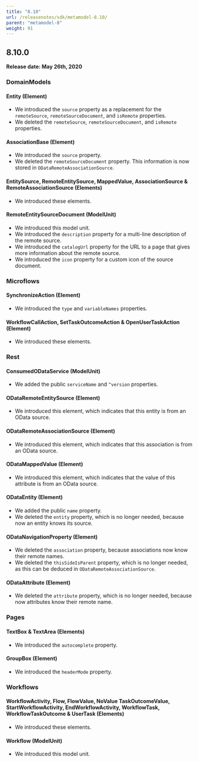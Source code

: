 ```yaml
---
title: "8.10"
url: /releasenotes/sdk/metamodel-8.10/
parent: "metamodel-8"
weight: 91
---
```


## 8.10.0

**Release date: May 26th, 2020**

### DomainModels

#### Entity (Element)

* We introduced the `source` property as a replacement for the `remoteSource`, `remoteSourceDocument`, and `isRemote` properties.
* We deleted the `remoteSource`, `remoteSourceDocument`, and `isRemote` properties. 

#### AssociationBase (Element)

* We introduced the `source` property.
* We deleted the `remoteSourceDocument` property. This information is now stored in `ODataRemoteAssociationSource`.

#### EntitySource, RemoteEntitySource, MappedValue, AssociationSource & RemoteAssociationSource (Elements)

* We introduced these elements.

#### RemoteEntitySourceDocument (ModelUnit)

* We introduced this model unit.
* We introduced the `description` property for a multi-line description of the remote source.
* We introduced the `catalogUrl` property for the URL to a page that gives more information about the remote source.
* We introduced the `icon` property for a custom icon of the source document.

### Microflows

#### SynchronizeAction (Element)

* We introduced the `type` and `variableNames` properties.

#### WorkflowCallAction, SetTaskOutcomeAction & OpenUserTaskAction (Element)

* We introduced these elements.

### Rest

#### ConsumedODataService (ModelUnit)

* We added the public `serviceName` and `^version` properties.

#### ODataRemoteEntitySource (Element)

* We introduced this element, which indicates that this entity is from an OData source.

#### ODataRemoteAssociationSource (Element)

* We introduced this element, which indicates that this association is from an OData source.

#### ODataMappedValue (Element)

* We introduced this element, which indicates that the value of this attribute is from an OData source.

#### ODataEntity (Element)

* We added the public `name` property.
* We deleted the `entity` property, which is no longer needed, because now an entity knows its source.

#### ODataNavigationProperty (Element)

* We deleted the `association` property, because associations now know their remote names.
* We deleted the `thisSideIsParent` property, which is no longer needed, as this can be deduced in `ODataRemoteAssociationSource`.

#### ODataAttribute (Element)

* We deleted the `attribute` property, which is no longer needed, because now attributes know their remote name.

### Pages

#### TextBox & TextArea (Elements)

* We introduced the `autocomplete` property.

#### GroupBox (Element)

* We introduced the `headerMode` property.

### Workflows

#### WorkflowActivity, Flow, FlowValue, NoValue TaskOutcomeValue, StartWorkflowActivity, EndWorkflowActivity, WorkflowTask, WorkflowTaskOutcome & UserTask (Elements)

* We introduced these elements.

#### Workflow (ModelUnit)

* We introduced this model unit.
